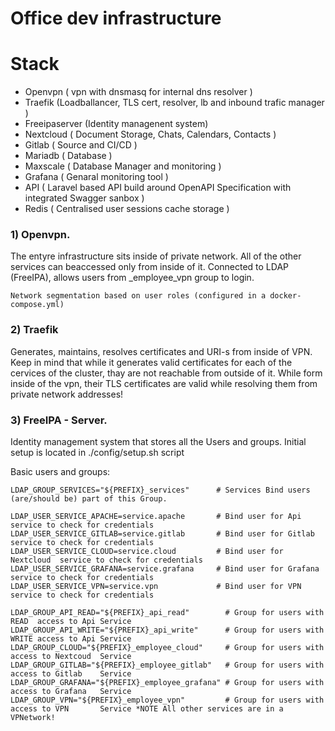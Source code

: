 # Office dev infrastructure

# Stack

- Openvpn ( vpn with dnsmasq for internal dns resolver )
- Traefik (Loadballancer, TLS cert, resolver, lb and inbound trafic manager )
- Freeipaserver (Identity managenent system)
- Nextcloud ( Document Storage, Chats, Calendars, Contacts )
- Gitlab ( Source and CI/CD )
- Mariadb ( Database )
- Maxscale ( Database Manager and monitoring )
- Grafana ( Genaral monitoring tool ) 
- API ( Laravel based API build around OpenAPI Specification with integrated Swagger sanbox ) 
- Redis ( Centralised user sessions cache storage )

### 1) Openvpn.

The entyre infrastructure sits inside of private network. 
All of the other services can beaccessed only from inside of it.
Connected to LDAP (FreeIPA), allows users from  _employee_vpn  group to login.

```
Network segmentation based on user roles (configured in a docker-compose.yml)
```

### 2) Traefik

Generates, maintains, resolves certificates and URI-s from inside of VPN.
Keep in mind that while it generates valid certificates for each of the cervices of the cluster, thay are not reachable from outside of it.
While form inside of the vpn, their TLS certificates are valid while resolving them from private network addresses!

### 3) FreeIPA - Server.

Identity management system that stores all the Users and groups.
Initial setup is located in ./config/setup.sh script

Basic users and groups:

```
LDAP_GROUP_SERVICES="${PREFIX}_services"      # Services Bind users (are/should be) part of this Group.

LDAP_USER_SERVICE_APACHE=service.apache       # Bind user for Api        service to check for credentials 
LDAP_USER_SERVICE_GITLAB=service.gitlab       # Bind user for Gitlab     service to check for credentials 
LDAP_USER_SERVICE_CLOUD=service.cloud         # Bind user for Nextcloud  service to check for credentials 
LDAP_USER_SERVICE_GRAFANA=service.grafana     # Bind user for Grafana    service to check for credentials 
LDAP_USER_SERVICE_VPN=service.vpn             # Bind user for VPN        service to check for credentials 

LDAP_GROUP_API_READ="${PREFIX}_api_read"        # Group for users with READ  access to Api Service
LDAP_GROUP_API_WRITE="${PREFIX}_api_write"      # Group for users with WRITE access to Api Service
LDAP_GROUP_CLOUD="${PREFIX}_employee_cloud"     # Group for users with access to Nextcoud  Service
LDAP_GROUP_GITLAB="${PREFIX}_employee_gitlab"   # Group for users with access to Gitlab    Service
LDAP_GROUP_GRAFANA="${PREFIX}_employee_grafana" # Group for users with access to Grafana   Service
LDAP_GROUP_VPN="${PREFIX}_employee_vpn"         # Group for users with access to VPN       Service *NOTE All other services are in a VPNetwork! 

```
